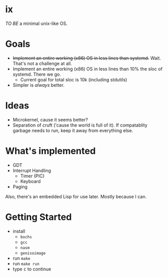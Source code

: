 # ix
*TO BE* a minimal unix-like OS.

# Goals
- <s>Implement an entire working (x86) OS in less lines than systemd.</s> Wait. That's not a challenge at all.
- Implement an entire working (x86) OS in less lines than 10% the sloc of systemd. There we go.
    - Current goal for total sloc is 10k (including stdutils)
- Simpler is *always* better.

# Ideas
- Microkernel, cause it seems better?
- Separation of cruft ('cause the world is full of it). If compatablity garbage needs to run, keep it away from everything else.

# What's implemented
- GDT
- Interrupt Handling
    - Timer (PIC)
    - Keyboard
- Paging

Also, there's an embedded Lisp for use later. Mostly because I can.

# Getting Started

- install
    - `bochs`
    - `gcc`
    - `nasm`
    - `genisoimage`
- run `make`
- run `make run`
- type <kbd>c</kbd> to continue
